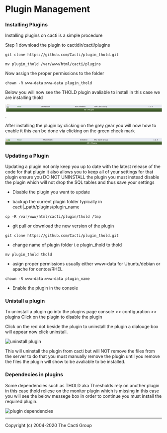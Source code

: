 # Plugin Management

### Installing Plugins

Installing plugins on cacti is a simple procedure

Step 1 download the plugin to cactidir/cacti/plugins

```console
git clone https://github.com/Cacti/plugin_thold.git
```

```console
mv plugin_thold /var/www/html/cacti/plugins
```

Now assign the proper permissions to the folder

```console
chown -R www-data:www-data plugin_thold
```

Below you will now see the THOLD plugin avaliable to install in this case we are
installing thold

![thold plugin](images/cacti_thold_plugin_install.JPG).

After installing the plugin by clicking on the grey gear you will now how
to enable it this can be done via clicking on the green check mark

![thold plugin enable](images/cacti_thold_enable.JPG)

### Updating a Plugin

Updating a plugin not only keep you up to date with the latest release of the code for that plugin
it also allows you to keep all of your settings for that plugin ensure you DO NOT UNINSTALL the plugin
you must instead disable the plugin which will not drop the SQL tables and thus save your settings

- Disable the plugin you want to update

- backup the current plugin folder typically in cacti|_path/plugins/plugin_name

```console
cp -R /var/www/html/cacti/plugin/thold /tmp
```
- git pull or download the new version of the plugin

```console
git clone https://github.com/Cacti/plugin_thold.git
```

- change name of plugin folder i.e plugin_thold to thold
```console
mv plugin_thold thold
```
- asign proper permissions usually either www-data for Ubuntu/debian or apache for centos/RHEL
```console
chown -R www-data:www-data plugin_name
```
- Enable the plugin in the console



### Unistall a plugin

To uninstall a plugin go into the plugins page console >> configuration >>
plugins Click on the plugin to disable the plugin

Click on the red dot beside the plugin to uninstall the plugin a dialouge box
will appear now click uninstall.

![uninstall plugin](images/plugins-uninstall.png)

This will uninstall the plugin from cacti but will NOT remove the files from the
server to do that you must manually remove the plugin until you remove the files
the plugin will show to be avaliable to be installed.

### Dependecies in plugins

Some dependencies such as THOLD aka Thresholds rely on another plugin in this
case thold reliese on the monitor plugin which is missing in this case you will
see the below messege box in order to continue you must install the required
plugin.

![plugin dependencies](images/plugins-dependencies.png)

---
Copyright (c) 2004-2020 The Cacti Group
